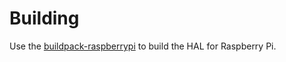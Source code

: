 # Building

Use the [buildpack-raspberrypi](https://github.com/spark/buildpack-raspberrypi) to build the HAL for Raspberry Pi.
